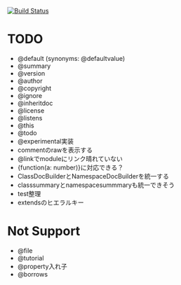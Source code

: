 [![Build Status](https://travis-ci.org/h13i32maru/jsdoc-cloudy.svg?branch=master)](https://travis-ci.org/h13i32maru/jsdoc-cloudy)

# TODO
- @default (synonyms: @defaultvalue)
- @summary
- @version
- @author
- @copyright
- @ignore
- @inheritdoc
- @license
- @listens
- @this
- @todo
- @experimental実装
- commentのrawを表示する
- @linkでmoduleにリンク晴れていない
- {function(a: number)}に対応できる？
- ClassDocBuilderとNamespaceDocBuilderを統一する
- classsummaryとnamespacesummmaryも統一できそう
- test整理
- extendsのヒエラルキー

# Not Support
- @file
- @tutorial
- @property入れ子
- @borrows
